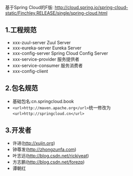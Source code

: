 基于Spring Cloud的F版:
http://cloud.spring.io/spring-cloud-static/Finchley.RELEASE/single/spring-cloud.html

## 1.工程规范

* xxx-zuul-server  Zuul Server
* xxx-eureka-server  Eureka Server
* xxx-config-server   Spring Cloud Config Server
* xxx-service-provider 服务提供者
* xxx-service-consumer 服务消费者
* xxx-config-client  

## 2.包名规范
 * 基础包名:cn.springcloud.book
 * `<url>http://maven.apache.org</url>`统一修改为`<url>http://springcloud.cn</url>`

## 3.开发者
* 许进(http://xujin.org)
* 钟尊发(http://zhongzunfa.com)
* 叶志远(http://blog.csdn.net/rickiyeat)
* 方志鹏(http://blog.csdn.net/forezp)
* 谭朝红




